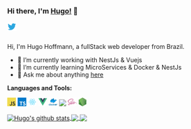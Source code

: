 ### Hi there, I'm [Hugo!](https://hugohoffmann.github.io) 👋

<a href="https://twitter.com/HugoHoffmann6">
  <img align="left" alt="Hugo Hoffmann | Twitter" width="21px" src="https://github.com/HugoHoffmann/hugohoffmann/blob/master/assets/twitter.svg" />
</a>

<br />
<br />

Hi, I'm Hugo Hoffmann, a fullStack web developer from Brazil.

- 🔭 I’m currently working with NestJs & Vuejs
- 🌱 I’m currently learning MicroServices & Docker & NestJs
- 💬 Ask me about anything [here](https://github.com/hugohoffmann/hugohoffmann/issues)

**Languages and Tools:**

<code><img height="20" src="https://raw.githubusercontent.com/github/explore/80688e429a7d4ef2fca1e82350fe8e3517d3494d/topics/javascript/javascript.png"></code>
<code><img height="20" src="https://raw.githubusercontent.com/github/explore/80688e429a7d4ef2fca1e82350fe8e3517d3494d/topics/typescript/typescript.png"></code>
<code><img height="20" src="https://raw.githubusercontent.com/github/explore/80688e429a7d4ef2fca1e82350fe8e3517d3494d/topics/react/react.png"></code>
<code><img height="20" src="https://raw.githubusercontent.com/github/explore/80688e429a7d4ef2fca1e82350fe8e3517d3494d/topics/vue/vue.png"></code>
<code><img height="20" src="https://raw.githubusercontent.com/github/explore/80688e429a7d4ef2fca1e82350fe8e3517d3494d/topics/docker/docker.png"></code>
<code><img height="20" src="https://raw.githubusercontent.com/github/explore/80688e429a7d4ef2fca1e82350fe8e3517d3494d/topics/postgres/postgres.png"></code>
<code><img height="20" src="https://raw.githubusercontent.com/github/explore/80688e429a7d4ef2fca1e82350fe8e3517d3494d/topics/sass/sass.png"></code>
<code><img height="20" src="https://raw.githubusercontent.com/github/explore/80688e429a7d4ef2fca1e82350fe8e3517d3494d/topics/nodejs/nodejs.png"></code>

<a href="https://github.com/anuraghazra/github-readme-stats">
  <img align="center" src="https://github-readme-stats.vercel.app/api?username=hugoHoffmann&show_icons=true&include_all_commits=true&theme=radical" alt="Hugo's github stats" />
</a>
<a href="https://github.com/anuraghazra/github-readme-stats">
  <img align="center" src="https://github-readme-stats.vercel.app/api/top-langs/?username=hugoHoffmann&theme=radical" />
</a>   
<a href="https://hugoHoffmann.github.io">
  <img align="center" src="https://github-readme-stats.vercel.app/api/pin/?username=hugoHoffmann&repo=hugoHoffmann.github.io&theme=radical" />
</a>
